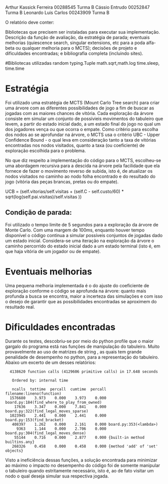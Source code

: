 Arthur Kassick Ferreira 00288545  Turma B
Cássio Entrudo 00252847 Turma B
Leonardo Luis Carlos 00243909 Turma B

O relatório deve conter: 

Bibliotecas que precisem ser instaladas para executar sua implementação. 
Descrição da função de avaliação, 
da estratégia de parada;
eventuais melhorias (quiescence search, singular extensions, etc para a poda alfa-beta ou qualquer melhoria para o MCTS); 
decisões de projeto e dificuldades encontradas; 
e bibliografia completa (incluindo sites).

#Bibliotecas utilizadas
random
typing.Tuple
math.sqrt,math.log
time.sleep, time.time

# Estratégia
Foi utilizado uma estratégia de MCTS (Mount Carlo Tree search) para criar uma árvore com as diferentes possibilidades de jogo a fim de buscar as jogadas com as maiores chances de vitória. Cada exploração da árvore consiste em simular um conjunto de possívieis movimentos do tabuleiro que levem, a partir do estado inicial dado, a um estado final do jogo no qual um dos jogadores vença ou que ocorra o empate. Como critério para escolha dos nodos ao se aprofundar na árvore, o MCTS usa o critério UBC - Upper Confidence Bound - o qual leva em consideração tanto a taxa de vitórias encontradas nos nodos visitados, quanto a taxa (ou coeficiente) de exploração escolhida para o problema.

No que diz respeito a implementação do código para o MCTS, escolheu-se uma abordagem recursiva para a descida na árvore pela facilidade que ela fornece de fazer o movimento reverso de subida, isto é, de atualizar os nodos visitados no caminho ao nodo folha encontrado e do resultado do jogo (vitória das peças brancas, pretas ou do empate).

 UCB = (self.vitorias/self.visitas + (self.C - self.custo/60) * sqrt(log(self.pai.visitas)/self.visitas ))
 
## Condição de parada:
   
   Foi utilizado o tempo limite de 5 segundos para a exploração da árvore de Monte Carlo. Com uma margem de 100ms, enquanto houver tempo disponível o código continua a simular possíveis conjuntos de jogadas dado um estado inicial. Considera-se uma iteração na exploração da árvore o caminho percorrido do estado inicial dado a um estado terminal (isto é, em que haja vitória de um jogador ou de empate).
    
# Eventuais melhorias

Uma pequena melhoria implementada é o do ajuste do coeficiente de exploração conforme o código se aprofunda na árvore: quanto mais profunda a busca se encontra, maior a incerteza das simulações e com isso o desejo de garantir que as possibilidades encontradas se aproximem do resultado real.

# Dificuldades encontradas

Durante os testes, descobriu-se por meio do python profile que o maior gargalo do programa está nas funções de manipulação do tabuleiro. Muito provavelmente ao uso de matrizes de string , as quais tem grande penalidade de desempenho no python, para a representação do tabuleiro. Abaixo um excerto de um desses relatórios:

```
  4138620 function calls (4129606 primitive calls) in 17.648 seconds

   Ordered by: internal time

   ncalls  tottime  percall  cumtime  percall filename:lineno(function)
  1576680    3.973    0.000    3.973    0.000 board.py:184(find_where_to_play_from_owned)
    17636    3.347    0.000    7.841    0.000 board.py:322(find_legal_moves_sparse)
  1023945    2.441    0.000    2.441    0.000 board.py:153(find_bracket)
   408397    1.262    0.000    2.161    0.000 board.py:353(<lambda>)
     9363    1.144    0.000    2.706    0.000 board.py:304(find_legal_moves_dense)
    55144    0.716    0.000    2.877    0.000 {built-in method builtins.any}
   268326    0.458    0.000    0.458    0.000 {method 'add' of 'set' objects}
```
Visto a ineficiência dessas funções, a solução encontrada para minimizar ao máximo o impacto no desempenho do código foi de somente manipular o tabuleiro quando estritamente necessário, isto é, ao de fato visitar um nodo o qual deseja simular sua respectiva jogada.
